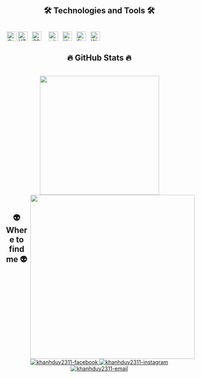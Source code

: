 <h2 align="center">🛠 Technologies and Tools 🛠</h2>
<br>
&nbsp;
<span><img src="https://img.shields.io/badge/C++-282C34?logo=cplusplus&logoColor=007ACC" alt="C++ logo" title="C++" height="25" /></span>
<span><img src="https://img.shields.io/badge/HTML5-282C34?logo=html5&logoColor=E34F26" alt="HTML5 logo" title="HTML5" height="25" /></span>
&nbsp;
<span><img src="https://img.shields.io/badge/CSS3-282C34?logo=css3&logoColor=1572B6" alt="CSS3 logo" title="CSS3" height="25" /></span>
&nbsp;
&nbsp;
<span><img src="https://img.shields.io/badge/git-282C34?logo=git&logoColor=F05032" alt="git logo" title="git" height="25" /></span>
&nbsp;
<span><img src="https://img.shields.io/badge/VS%20Code-282C34?logo=visual-studio-code&logoColor=007ACC" alt="Visual Studio Code logo" title="Visual Studio Code" height="25" /></span>
&nbsp;
<span><img src="https://img.shields.io/badge/Firebase-282C34?logo=firebase&logoColor=FFCA28" alt="Firebase logo" title="Firebase" height="25" /></span>
&nbsp;
<span><img src="https://img.shields.io/badge/WordPress-282C34?logo=wordPress&logoColor=21759B" alt="WordPress logo" title="WordPress" height="25" /></span>
&nbsp;

<br>
<h2 align="center">🔥 GitHub Stats 🔥</h2>
<br>
<div align=center>
  <a href="#" title="KhanhDuy2311">
    <img width="315" align="center" src="https://github-readme-stats.vercel.app/api/top-langs/?username=khanhduy2311&hide=c%23,powershell,Mathematica,Ruby,Objective-C,Objective-C%2b%2b,Cuda&title_color=61dafb&text_color=ffffff&icon_color=61dafb&bg_color=20232a&langs_count=8&layout=compact&border_color=61dafb&hide_border=true" />
  </a>
  <a href="#" title="Khanhduy2311">
    <img align="right" width="434" src="https://github-readme-stats.vercel.app/api?username=khanhduy2311&show_icons=true&theme=react&border_color=61dafb&hide_border=true" />
  </a>
</div>

<br>
<h2 align="center">👽 Where to find me 👽</h2>
<br>
<div align="center">
  <a href="https://www.facebook.com/khanh.duy.2311.2k6" target="blank">
    <img src="https://img.icons8.com/bubbles/100/000000/facebook-new.png" alt="khanhduy2311-facebook" />
  </a>
  <a href="https://www.instagram.com/khahn_duyz.06" target="blank">
    <img src="https://img.icons8.com/bubbles/100/000000/instagram.png" alt="khanhduy2311-instagram" />
  </a>
  <a href="mailto:khanhduy23112006@gmail.com" target="top">
    <img src="https://img.icons8.com/bubbles/100/000000/apple-mail.png" alt="khanhduy2311-email" />
  </a>
</div>

<br>

<br>
